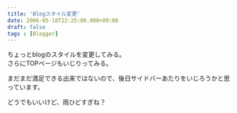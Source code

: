 ```yaml
---
title: 'Blogスタイル変更'
date: 2006-05-18T22:25:00.000+09:00
draft: false
tags : [Blogger]
---
```


ちょっとblogのスタイルを変更してみる。  
さらにTOPページもいじりってみる。  
  
まだまだ満足できる出来ではないので、後日サイドバーあたりをいじろうかと思っています。  
  
  
どうでもいいけど、雨ひどすぎね？